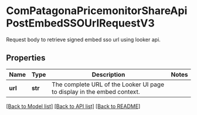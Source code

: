 # ComPatagonaPricemonitorShareApiPostEmbedSSOUrlRequestV3

Request body to retrieve signed embed sso url using looker api.
## Properties
Name | Type | Description | Notes
------------ | ------------- | ------------- | -------------
**url** | **str** | The complete URL of the Looker UI page to display in the embed context. | 

[[Back to Model list]](../README.md#documentation-for-models) [[Back to API list]](../README.md#documentation-for-api-endpoints) [[Back to README]](../README.md)



